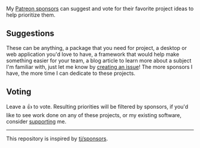 My [Patreon sponsors](https://patreon.com/egoist) can suggest and vote for their favorite project ideas to help prioritize them.

## Suggestions

These can be anything, a package that you need for project, a desktop or web application you'd love to have, a framework that would help make something easier for your team, a blog article to learn more about a subject I'm familiar with, just let me know by [creating an issue](https://github.com/egoist/sponsors/issues/new)! The more sponsors I have, the more time I can dedicate to these projects.

## Voting

Leave a :thumbsup: to vote. Resulting priorities will be filtered by sponsors, if you'd like to see work done on any of these projects, or my existing software, consider [supporting](https://patreon.com/egoist) me.

---

This repository is inspired by [tj/sponsors](https://github.com/tj/sponsors).
